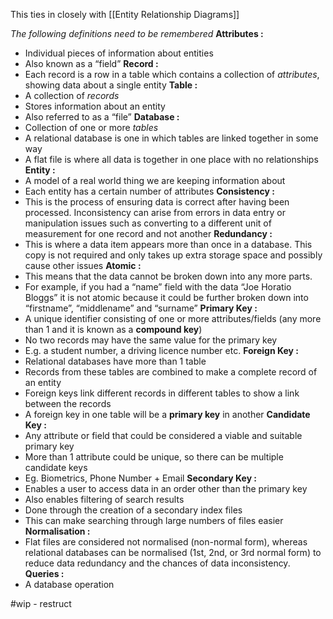 This ties in closely with [[Entity Relationship Diagrams]] 

*The following definitions need to be remembered*
**Attributes :**
- Individual pieces of information about entities
- Also known as a “field”
**Record :**
- Each record is a row in a table which contains a collection of *attributes*, showing data about a single entity
**Table :**
- A collection of *records*
- Stores information about an entity
- Also referred to as a “file”
**Database :**
- Collection of one or more *tables*
- A relational database is one in which tables are linked together in some way
- A flat file is where all data is together in one place with no relationships
**Entity :**
- A model of a real world thing we are keeping information about
- Each entity has a certain number of attributes
**Consistency :**
- This is the process of ensuring data is correct after having been processed. Inconsistency can arise from errors in data entry or manipulation issues such as converting to a different unit of measurement for one record and not another 
**Redundancy :**
- This is where a data item appears more than once in a database. This copy is not required and only takes up extra storage space and possibly cause other issues
**Atomic :**
- This means that the data cannot be broken down into any more parts. 
- For example, if you had a “name” field with the data “Joe Horatio Bloggs” it is not atomic because it could be further broken down into “firstname”, “middlename” and “surname”
**Primary Key :**
- A unique identifier consisting of one or more attributes/fields (any more than 1 and it is known as a **compound key**)
- No two records may have the same value for the primary key 
- E.g. a student number, a driving licence number etc.
**Foreign Key :**
- Relational databases have more than 1 table 
- Records from these tables are combined to make a complete record of an entity
- Foreign keys link different records in different tables to show a link between the records
- A foreign key in one table will be a **primary key** in another
**Candidate Key :**
- Any attribute or field that could be considered a viable and suitable primary key
- More than 1 attribute could be unique, so there can be multiple candidate keys
- Eg. Biometrics, Phone Number + Email
**Secondary Key :**
- Enables a user to access data in an order other than the primary key 
- Also enables filtering of search results 
- Done through the creation of a secondary index files 
- This can make searching through large numbers of files easier
**Normalisation :**
- Flat files are considered not normalised (non-normal form), whereas relational databases can be normalised (1st, 2nd, or 3rd normal form) to reduce data redundancy and the chances of data inconsistency.
**Queries :**
- A database operation

#wip - restruct
